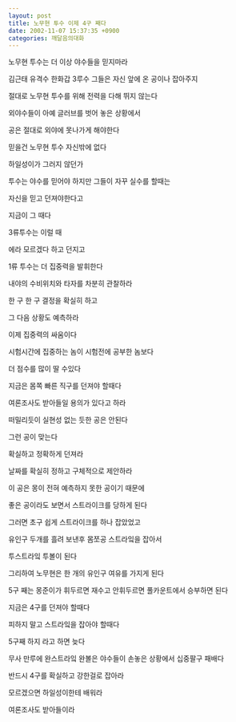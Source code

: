 ```yaml
---
layout: post
title: 노무현 투수 이제 4구 째다
date: 2002-11-07 15:37:35 +0900
categories: 깨달음의대화
---
```

노무현 투수는 더 이상 야수들을 믿지마라
  
김근태 유격수 한화갑 3루수 그들은 자신 앞에 온 공이나 잡아주지
  
절대로 노무현 투수를 위해 전력을 다해 뛰지 않는다
  
외야수들이 아예 글러브를 벗어 놓은 상황에서
  
공은 절대로 외야에 못나가게 해야한다
  
믿을건 노무현 투수 자신밖에 없다
  
하일성이가 그러지 않던가
  
투수는 야수를 믿어야 하지만 그들이 자꾸 실수를 할때는
  
자신을 믿고 던져야한다고
  
지금이 그 때다
  
3류투수는 이럴 때
  
에라 모르겠다 하고 던지고
  
1류 투수는 더 집중력을 발휘한다
  
내야의 수비위치와 타자를 차분히 관찰하라
  
한 구 한 구 결정을 확실히 하고
  
그 다음 상황도 예측하라
  
이제 집중력의 싸움이다
  
시험시간에 집중하는 놈이 시험전에 공부한 놈보다
  
더 점수를 많이 딸 수있다
  

  
지금은 몸쪽 빠른 직구를 던져야 할때다
  
여론조사도 받아들일 용의가 있다고 하라
  
떠밀리듯이 실현성 없는 듯한 공은 안된다
  
그런 공이 맞는다
  
확실하고 정확하게 던져라
  
날짜를 확실히 정하고 구체적으로 제안하라
  
이 공은 몽이 전혀 예측하지 못한 공이기 때문에
  
좋은 공이라도 보면서 스트라이크를 당하게 된다
  
그러면 초구 쉽게 스트라이크를 하나 잡았었고
  
유인구 두개를 흘려 보낸후 몸쪼공 스트라&#51084;을 잡아서
  
투스트라&#51084; 투볼이 된다
  
그리하여 노무현은 한 개의 유인구 여유를 가지게 된다
  
5구 째는 몽준이가 휘두르면 재수고 안휘두르면 풀카운트에서 승부하면 된다
  

  
지금은 4구를 던져야 할때다
  
피하지 말고 스트라&#51084;을 잡아야 할때다
  
5구째 하지 라고 하면 늦다
  
무사 만루에 완스트라&#51084; 완볼은 야수들이 손놓은 상황에서 십중팔구 패배다
  
반드시 4구를 확실하고 강한걸로 잡아라
  
모르겠으면 하일성이한테 배워라
  

  

  

  

  

  

  

  
여론조사도 받아들이라